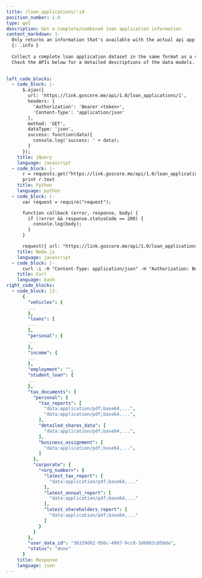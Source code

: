 ```yaml
---
title: /loan_applications/:id
position_number: 1.0
type: get
description: Get a complete/combined loan application information. 
content_markdown: |-
  Only returns an information that's available with the actual api app scope.
  {: .info }
  
  Collect a complete loan application dataset in the same format as a separated API responses below.
  Check the APIs below for a detailed descriptions of the data models.

  
left_code_blocks:
  - code_block: |-
      $.ajax({
        url: 'https://link.goscore.me/api/1.0/loan_applications/1',
        headers: {
          'Authorization': 'Bearer <token>',
          'Content-Type': 'application/json'
        },
        method: 'GET',
        dataType: 'json',
        success: function(data){
          console.log('success: ' + data);
        }
      });
    title: jQuery
    language: javascript
  - code_block: |-
      r = requests.get("https://link.goscore.me/api/1.0/loan_applications/1", headers={ "Authorization": "Bearer <token>", "Content-Type": "application/json" })
      print r.text
    title: Python
    language: python
  - code_block: |-
      var request = require("request");

      function callback (error, response, body) {
        if (!error && response.statusCode == 200) {
          console.log(body);
        }
      }

      request({ url: "https://link.goscore.me/api/1.0/loan_applications/1", headers: { "Authorization": "Bearer <token>", "Content-Type": "application/json" }}, callback)
    title: Node.js
    language: javascript
  - code_block: |-
      curl -i -H "Content-Type: application/json" -H "Authorization: Bearer <token>" https://link.goscore.me/api/1.0/loan_applications/1
    title: Curl
    language: bash
right_code_blocks:
  - code_block: |2-
      {
        "vehicles": {
        ...
        },
        "loans": [
        ...
        ],
        "personal": {
        ...
        },
        "income": {
        ...
        },
        "employment": "",
        "student_loan": {
        ...
        },
        "tax_documents": {
          "personal": {
            "tax_reports": [
              "data:application/pdf;base64,...",
              "data:application/pdf;base64,...",
            ],
            "detailed_shares_data": [
              "data:application/pdf;base64,...",
            ],
            "business_assignment": [
              "data:application/pdf;base64,...",
            ]
          },
          "corporate": {
            "<org_number>": {
              "latest_tax_report": [
                "data:application/pdf;base64,..."
              ],
              "latest_annual_report": [
                "data:application/pdf;base64,..."
              ],
              "latest_shareholders_report": [
                "data:application/pdf;base64,..."
              ]
            }
          }
        },
        "user_data_id": "36339d62-956c-4997-9cc0-3d6862c850da",
        "status": "done"
      }
    title: Response
    language: json
---
```

